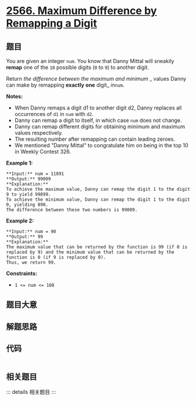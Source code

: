 # [2566. Maximum Difference by Remapping a Digit](https://leetcode.com/problems/maximum-difference-by-remapping-a-digit)

## 题目

You are given an integer `num`. You know that Danny Mittal will sneakily
**remap** one of the `10` possible digits (`0` to `9`) to another digit.

Return _the difference between the maximum and minimum_ _  values Danny can
make by remapping  **exactly** **one** digit_ _in_`num`.

**Notes:**

  * When Danny remaps a digit d1 to another digit d2, Danny replaces all occurrences of `d1` in `num` with `d2`.
  * Danny can remap a digit to itself, in which case `num` does not change.
  * Danny can remap different digits for obtaining minimum and maximum values respectively.
  * The resulting number after remapping can contain leading zeroes.
  * We mentioned "Danny Mittal" to congratulate him on being in the top 10 in Weekly Contest 326.



**Example 1:**

    
    
    **Input:** num = 11891
    **Output:** 99009
    **Explanation:** 
    To achieve the maximum value, Danny can remap the digit 1 to the digit 9 to yield 99899.
    To achieve the minimum value, Danny can remap the digit 1 to the digit 0, yielding 890.
    The difference between these two numbers is 99009.
    

**Example 2:**

    
    
    **Input:** num = 90
    **Output:** 99
    **Explanation:**
    The maximum value that can be returned by the function is 99 (if 0 is replaced by 9) and the minimum value that can be returned by the function is 0 (if 9 is replaced by 0).
    Thus, we return 99.



**Constraints:**

  * `1 <= num <= 108`


## 题目大意

## 解题思路

## 代码

```javascript

```

## 相关题目

::: details 相关题目
:::
